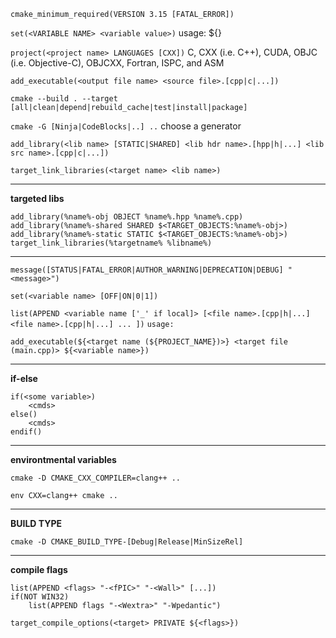 `cmake_minimum_required(VERSION 3.15 [FATAL_ERROR])`

`set(<VARIABLE NAME> <variable value>)` usage: ${<VARIABLE NAME>}

`project(<project name> LANGUAGES [CXX])` C, CXX (i.e. C++), CUDA, OBJC (i.e. Objective-C), OBJCXX, Fortran, ISPC, and ASM

`add_executable(<output file name> <source file>.[cpp|c|...])`

`cmake --build . --target [all|clean|depend|rebuild_cache|test|install|package]`

`cmake -G [Ninja|CodeBlocks|..] ..`  choose a generator

`add_library(<lib name> [STATIC|SHARED] <lib hdr name>.[hpp|h|...] <lib src name>.[cpp|c|...])`

`target_link_libraries(<target name> <lib name>)`

---

**targeted libs**

	add_library(%name%-obj OBJECT %name%.hpp %name%.cpp)
	add_library(%name%-shared SHARED $<TARGET_OBJECTS:%name%-obj>)
	add_library(%name%-static STATIC $<TARGET_OBJECTS:%name%-obj>)
	target_link_libraries(%targetname% %libname%)

---

`message([STATUS|FATAL_ERROR|AUTHOR_WARNING|DEPRECATION|DEBUG] "<message>")`

`set(<variable name> [OFF|ON|0|1])`

`list(APPEND <variable name ['_' if local]> [<file name>.[cpp|h|...] <file name>.[cpp|h|...] ... ])`
`usage:`

	add_executable(${<target name (${PROJECT_NAME})>} <target file (main.cpp)> ${<variable name>})

---


**if-else**

	if(<some variable>)
		<cmds>
	else()
		<cmds>
	endif()

---

**environtmental variables**
	
`cmake -D CMAKE_CXX_COMPILER=clang++ ..`

`env CXX=clang++ cmake ..`

---

**BUILD TYPE**

`cmake -D CMAKE_BUILD_TYPE-[Debug|Release|MinSizeRel]`

---

**compile flags**

	list(APPEND <flags> "-<fPIC>" "-<Wall>" [...])
	if(NOT WIN32)
		list(APPEND flags "-<Wextra>" "-Wpedantic")

	target_compile_options(<target> PRIVATE ${<flags>})

